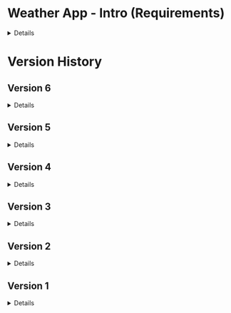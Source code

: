 # Weather App - Intro (Requirements)

<details>
  
Weather App - Created on C# API REST / Entity Framework / .Net Core

The display is using VueJS

Using the API provided at [http://openweathermap.org](http://openweathermap.org), write a C# program that determines the average daily temperature (in Fahrenheit, rounded to 2 decimal places), for the next 5 days in each of the following locations:

- Marlboro, MA
- San Diego, CA
- Cheyenne, WY
- Anchorage, AK
- Austin, TX
- Orlando, FL
- Seattle, WA
- Cleveland, OH
- Portland, ME
- Honolulu, HI

Additionally, indicate if there is any chance of precipitation on a given day by adding an '*' next to the date.

## Sample output:

_______________________
Marlboro, MA (01752)
_______________________
Date       Avg Temp(F)

3/8/2017   48.39 F

3/9/2017   40.03 F

3/10/2017  30.01 F

3/11/2017  16.64 F

3/12/2017* 11.71 F

</details>

# Version History

## Version 6

<details>
  
New features
- Included multiples way to find a location:
	- Country + ZIP Code (The most accurate)
	- City + Country
	- Just a representative word like (England, Madrid, Heredia)

- The display name in the table will take the location from the API.
- If the user includes the Zip Code, then, will be included into the information.
- Includes the option to change the Temp Units (C, F, K)

Styles:
- The interface shows at center of the screen.
- Additional background pattern was included.
- Today card is display at top-right (Just to reference).
- Was changed the form interface to make smaller (To maximize the total size of the screen)
- Multiples changes in the Styles.

Fixes:
- In the backend, the ID uses the coords (Lat + Lon). Due to the API result doesn't has a real ID

Backend changes:
- Allow send Zip Code and the Temp Units.
- Multiples fixes and small other changes.

### Demo
![version6](https://s3.us-west-2.amazonaws.com/secure.notion-static.com/724e7ed1-526c-4464-9e95-43c77d09dafb/Version_6.gif?X-Amz-Algorithm=AWS4-HMAC-SHA256&X-Amz-Credential=AKIAT73L2G45O3KS52Y5%2F20201004%2Fus-west-2%2Fs3%2Faws4_request&X-Amz-Date=20201004T025016Z&X-Amz-Expires=86400&X-Amz-Signature=174f7c8f2314fa219644b4af366ffcbe8773985be5c05d81f89eba11bf6402b8&X-Amz-SignedHeaders=host&response-content-disposition=filename%20%3D%22Version_6.gif%22)

</details>

## Version 5

<details>
  
NPM Packages: 
- `sass` and `sass-loader`: Used to implement SASS/SCSS into the style of the components

General:
- Improve styles, using only `display: flex` to arrange the items in the interface
- Added total items in the forecast search (In the header)
- Added a new message when the forecast list is blank

Fixes:
- Fix the `Fragment` warning, it's was required declare the Fragment element un lowercase => <fragment></fragment>

## Check average temp / custom location vs Weather WebSite
  
### Intro
The calculation of the WebApi match with external [Weather Forecast](https://weather.com/weather/tenday/l/Heredia+Heredia+Costa+Rica?canonicalCityId=f100ca8c60d480d1dad0edf84f5d37b2732e16ab7cbccebbf9b628559710fd63)

### Explanation
![double-check](https://i.imgur.com/OzyfUYe.png)

### Demo:

![demo-calculations](https://s3.us-west-2.amazonaws.com/secure.notion-static.com/d54fa229-f929-4505-88b6-65004cca987f/Demo_Calculations.gif?X-Amz-Algorithm=AWS4-HMAC-SHA256&X-Amz-Credential=AKIAT73L2G45O3KS52Y5%2F20201003%2Fus-west-2%2Fs3%2Faws4_request&X-Amz-Date=20201003T221445Z&X-Amz-Expires=86400&X-Amz-Signature=cfe0fd5ef60d94921122872a362ef4c235fdf0acae296c9fd3c7cb988f206158&X-Amz-SignedHeaders=host&response-content-disposition=filename%20%3D%22Demo_Calculations.gif%22)

</details>

## Version 4

<details>
  
NPM Packages: 
- `vuex`: Manage a global state

New features in the FrontEnd:
- Avoid duplicates entries
- Allow delete items from the list
- Sort forecast results

### Demo:

![ver4](https://i.imgur.com/YkrD0yC.gif)

</details>

## Version 3

<details>
  
NPM Packages: 
- `axios`: AJAX Library to fetch data from localhost
- `vue-fragment`: React.Fragment reapplication for Vue (To avoid create elements innecesary in the DOM)

Create `services` folder to manage the queries to the Server (BackEnd C#)
- Service: Main configurator
- ForecastWeather: Implement the method GET to request data from the backend (`BaseUrl/api/weatherforecast?location=[CUSTOM LOCATION]`)

VueJS:
- Split the code in VueJS Components.
- Added the `views` folder to maintain the "pages" of the application
- Added: A vue with the home content
- Added: Header of the App
- Added: Search Form
- Added: List with the result of the forecasts
- Added: Component to display the API result

General:
- Change general Icon located in the Browser's tab.
- Include a header into the app with a logo.

### Demo:

![ver3](https://i.imgur.com/EQKWPvb.gif)

</details>

## Version 2

<details>
  
- Implement NodeJS / NPM / WebPack to implement VueJS and split the FrontEnd in components

</details>

## Version 1

<details>
  
- Implement basic requirements
- Create BackEnd using C# .Net Core / EF
- Separate all classes into different files
- Implement MediatR
- Basic HTML implementation with `wwwroot` folder to inject VueJS. 

### Demo:

![ver1](https://i.imgur.com/Z2DSwJL.gif)

</details>
